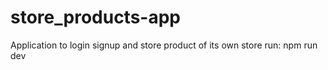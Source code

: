 # store_products-app
Application to login signup and store product of its own store
run: npm run dev
